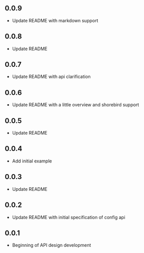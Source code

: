 ## 0.0.9

* Update README with markdown support

## 0.0.8

* Update README

## 0.0.7

* Update README with api clarification

## 0.0.6

* Update README with a little overview and shorebird support

## 0.0.5

* Update README

## 0.0.4

* Add initial example

## 0.0.3

* Update README

## 0.0.2

* Update README with initial specification of config api

## 0.0.1

* Beginning of API design development